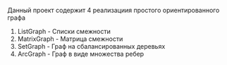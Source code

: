 Данный проект содержит 4 реализациия простого ориентированного графа

1. ListGraph - Списки смежности
2. MatrixGraph - Матрица смежности
3. SetGraph - Граф на сбалансированных деревьях
4. ArcGraph - Граф в виде множества ребер
